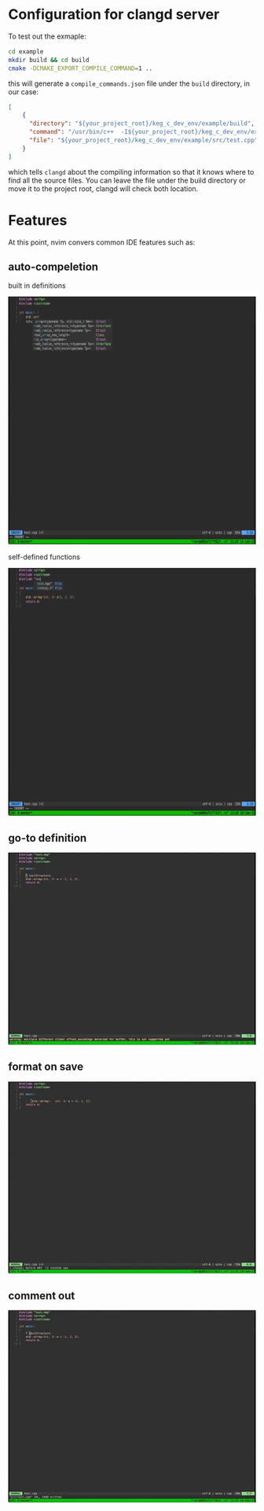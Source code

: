 # Configuration for clangd server
To test out the exmaple:
```bash
cd example
mkdir build && cd build
cmake -DCMAKE_EXPORT_COMPILE_COMMAND=1 ..
```
this will generate a `compile_commands.json` file under the `build` directory, in our case:
```json
[
    {
      "directory": "${your_project_root}/keg_c_dev_env/example/build",
      "command": "/usr/bin/c++  -I${your_project_root}/keg_c_dev_env/example/include -std=gnu++1z -o CMakeFiles/example.dir/src/test.cpp.o -c ${your_project_root}/keg_c_dev_env/example/src/test.cpp",
      "file": "${your_project_root}/keg_c_dev_env/example/src/test.cpp"
    }
]
```
which tells `clangd` about the compiling information so that it knows where to find all the source files. You can leave the file under the build directory or move it to the project root, clangd will check both location.

# Features
At this point, nvim convers common IDE features such as:
## auto-compeletion
built in definitions

![](https://github.com/keg0704/keg_c_dev_env/blob/master/imgs/auto_complete_buildin.png)

self-defined functions

![](https://github.com/keg0704/keg_c_dev_env/blob/master/imgs/auto_complete_self_defined.png)

## go-to definition
![](https://github.com/keg0704/keg_c_dev_env/blob/master/imgs/goto_def.gif)

## format on save
![](https://github.com/keg0704/keg_c_dev_env/blob/master/imgs/format_on_save.gif)

## comment out
![](https://github.com/keg0704/keg_c_dev_env/blob/master/imgs/comment_out.gif)

